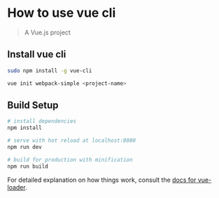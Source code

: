 # How to use vue cli

> A Vue.js project

## Install vue cli
```bash
sudo npm install -g vue-cli

vue init webpack-simple <project-name>
```

## Build Setup

``` bash
# install dependencies
npm install

# serve with hot reload at localhost:8080
npm run dev

# build for production with minification
npm run build
```

For detailed explanation on how things work, consult the [docs for vue-loader](http://vuejs.github.io/vue-loader).
